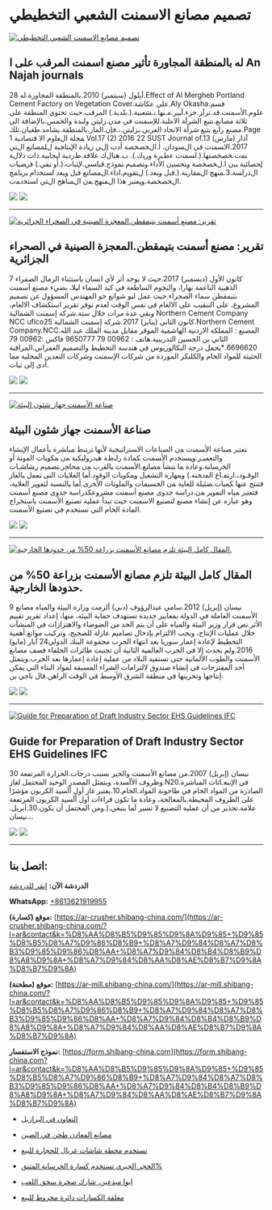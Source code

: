 # تصميم مصانع الاسمنت الشعبي التخطيطي

<a href="https://swt.shibang-china.com/?l=ar&img&k=%D8%AA%D8%B5%D9%85%D9%8A%D9%85+%D9%85%D8%B5%D8%A7%D9%86%D8%B9+%D8%A7%D9%84%D8%A7%D8%B3%D9%85%D9%86%D8%AA+%D8%A7%D9%84%D8%B4%D8%B9%D8%A8%D9%8A+%D8%A7%D9%84%D8%AA%D8%AE%D8%B7%D9%8A%D8%B7%D9%8A" target="_blank">![تصميم مصانع الاسمنت الشعبي التخطيطي](http://static.shibang-china.com/all-800x300/936.jpg)</a>

## ﻟﻪ ﺑﺎﻟﻤﻨﻄﻘﺔ اﻟﻤﺠﺎورة ﺗﺄﺛﻴﺮ ﻣﺼﻨﻊ اﺳﻤﻨﺖ اﻟﻤﺮﻗﺐ ﻋﻠﻰ ا An Najah journals
28 أيلول (سبتمبر) 2010.ﺑﺎﻟﻤﻨﻄﻘﺔ اﻟﻤﺠﺎورة.ﻟﻪ.Effect of Al Mergheb Portland Cement Factory on Vegetation Cover.ﻋﻠﻲ ﻋﻜﺎﺷﺔ.Aly Okasha.ﻗﺴﻢ ﻋﻠﻮم.اﻷﺳﻤﻨﺖ.ﻗﺪ.ﺗﺮآﺰ.ﺟﺰء.آﺒﻴﺮ.ﻣ.ﻨﻬﺎ.ﺑ.ﺸﻌﺒﻴﺔ.(.ﺑﻠﺪﻳﺔ.) اﻟﻤﺮﻗﺐ.ﺣﻴﺚ ﺗﺤﺘﻮي اﻟﻤﻨﻄﻘﺔ ﻋﻠﻰ ﺛﻼﺛﺔ ﻣﺼﺎﻧﻊ.ﺗﺘﺒﻊ اﻟﺸﺮآﺔ اﻻهﻠﻴﺔ.ﻟﻺﺳﻤﻨﺖ ﻓﻲ ﻣﺪن.زﻟﻴﺘﻦ وﻟﺒﺪة واﻟﺨﻤﺲ.ﺑﺎﻹﺿﺎﻓﺔ اﻟﻰ ﻣﺼﻨﻊ راﺑﻊ ﻳﺘﺒﻊ ﺷﺮآﺔ اﻻﺗﺤﺎد اﻟﻌﺮﺑﻲ.ﺑﺰﻟﻴﺘﻦ.،.ﻓﺈن.اﻟﻤﺎر.ﺑﺎﻟﻤﻨﻄﻘﺔ.ﻳﺸﺎهﺪ.ﻃﻐﻴﺎن.ﺗﻠﻚ.Page 1 ﻤﺠﻠﺔ ﺍﻝﻌﻠﻭﻡ ﺍﻻ ﻗﺘﺼﺎﺩﻴﺔ Vol.17 (2) 2016 22 SUST Journal of.13 آذار (مارس) 2017.ﺍﻻﺴﻤﻨﺕ ﻓﻲ ﺍﻝﺴﻭﺩﺍﻥ. ﺃ.ﺍﻝﺨﺼﺨﺼﺔ ﺃﺩﺕ ﺇﻝﻲ ﺯﻴﺎﺩﺓ ﺍﻹﻨﺘﺎﺠﻴﺔ ﻝﻠﻤﺼﺎﻨﻊ ﺍﻝﺘﻲ ﺘﻤﺕ.ﺨﺼﺨﺼﺘﻬﺎ.(.ﺍﺴﻤﻨﺕ ﻋﻁﺒﺭﺓ ﻭﺭﺒﻙ.). ﺏ.ﻫﻨﺎﻝﻙ ﻋﻼﻗﺔ.ﻁﺭﺩﻴﺔ ﺍﻴﺠﺎﺒﻴﺔ.ﺫﺍﺕ ﺩﻻﻝﺔ ﺇﺤﺼﺎﺌﻴﺔ ﺒﻴﻥ ﺍ.ﻝﺨﺼﺨﺼﺔ ﻭﺘﺤﺴﻴﻥ ﺍﻷﺩﺍﺀ.ﻭﺘﺼﻤﻴﻡ ﻨﻤﻭﺫﺝ.ﻗﻴﺎﺴﻲ.ﻹﺜﺒﺎﺕ.(.ﺃﻭ ﻨﻔﻲ.) ﻓﺭﻀﻴﺎﺕ ﺍﻝﺩﺭﺍﺴﺔ.3.ﻤﻨﻬﺞ ﺍﻝﻤﻘﺎﺭﻨﺔ.(.ﻗﺒل ﻭﺒﻌﺩ.) ﻝﺘﻘﻭﻴﻡ.ﺍﺩﺍﺀ.ﺍﻝﻤﺼﺎﻨﻊ ﻗﺒل ﻭﺒﻌﺩ ﺍﺴﺘﺨﺩﺍﻡ ﺒﺭﻨﺎﻤﺞ ﺍﻝﺨﺼﺨﺼﺔ.ﻭﻴﻌﺘﺒﺭ ﻫﺫﺍ ﺍﻝﻤﻨﻬﺞ.ﻤﻥ ﺍﻝﻤﻨﺎﻫﺞ ﺍﻝﺘﻲ ﺍﺴﺘﺨﺩﻤﺕ.


<a href="https://whatsapp.shibangsoft.com/WhatsApp.php" target="_blank" title="WhatsApp">![](http://static.shibang-china.com/icon/whatsapp.png)</a> <a href="https://swt.shibang-china.com/?l=ar&icon&k=%D8%AA%D8%B5%D9%85%D9%8A%D9%85+%D9%85%D8%B5%D8%A7%D9%86%D8%B9+%D8%A7%D9%84%D8%A7%D8%B3%D9%85%D9%86%D8%AA+%D8%A7%D9%84%D8%B4%D8%B9%D8%A8%D9%8A+%D8%A7%D9%84%D8%AA%D8%AE%D8%B7%D9%8A%D8%B7%D9%8A" target="_blank">![](http://static.shibang-china.com/icon/chat-ar.png)</a>

---

<a href="https://swt.shibang-china.com/?l=ar&img&k=%D8%AA%D8%B5%D9%85%D9%8A%D9%85+%D9%85%D8%B5%D8%A7%D9%86%D8%B9+%D8%A7%D9%84%D8%A7%D8%B3%D9%85%D9%86%D8%AA+%D8%A7%D9%84%D8%B4%D8%B9%D8%A8%D9%8A+%D8%A7%D9%84%D8%AA%D8%AE%D8%B7%D9%8A%D8%B7%D9%8A" target="_blank">![تقرير: مصنع أسمنت بتيمقطن.المعجزة الصينية في الصحراء الجزائرية](http://static.shibang-china.com/all-800x300/507.jpg)</a>

## تقرير: مصنع أسمنت بتيمقطن.المعجزة الصينية في الصحراء الجزائرية
7 كانون الأول (ديسمبر) 2017.حيث لا يوجد أثر لأي انسان باستثناء الرمال الصفراء الذهبية الناعمة نهارا، والنجوم الساطعة في كبد السماء ليلا، يضيء مصنع أسمنت بتيمقطن سماء الصحراء.حيث عمل ليو شوانغ خو المهندس المسؤول عن تصميم المشروع، على التنقيب على الالغام في نفس الوقت لعدم توفر تقرير استكشاف الالغام، وبقي عدة مرات خلال ستة.ﺷﺮﻛﺔ إﺳﻤﻨﺖ اﻟﺸﻤﺎﻟﻴﺔ Northern Cement Company NCC ufico25 كانون الثاني (يناير) 2017.ﺷﺮﻛﺔ إﺳﻤﻨﺖ اﻟﺸﻤﺎﻟﻴﺔ.Northern Cement Company.NCC.اﻟﻤﺼﻨﻊ : اﻟﻤﻤﻠﻜﺔ اﻻردﻧﻴﺔ اﻟﻬﺎﺷﻤﻴﺔ اﻟﻤﻮﻗﺮ ﻣﻘﺎﺑﻞ ﻣﺪﻳﻨﺔ اﻟﻤﻠﻚ ﻋﺒﺪ اﻟﻠﻪ اﻟﺜﺎﻧﻲ ﺑﻦ اﻟﺤﺴﻴﻦ اﻟﺘﺪرﻳﺒﻴﺔ.ﻫﺎﺗﻒ : 00962 79 9650777 ﻓﺎﻛﺲ :00962 79 6696620.*ﻳﺤﻤﻞ درﺟﺔ اﻟﺒﻜﺎﻟﻮرﻳﻮس ﻓﻲ ﻫﻨﺪﺳﺔ اﻟﺘﺨﻄﻴﻂ واﻟﺘﺼﻤﻴﻢ اﻟﻌﻤﺮاﻧﻲ.اﻟﻤﺮاﻗﺒﺔ اﻟﺤﺜﻴﺜﺔ ﻟﻠﻤﻮاد اﻟﺨﺎم واﻟﻜﻠﻨﻜﺮ اﻟﻤﻮردة ﻣﻦ ﺷﺮﻛﺎت اﻹﺳﻤﻨﺖ وﺷﺮﻛﺎت اﻟﺘﻌﺪﻳﻦ اﻟﻤﺤﻠﻴﺔ ﻣﻤﺎ أدى إﻟﻰ ﺛﺒﺎت.


<a href="https://whatsapp.shibangsoft.com/WhatsApp.php" target="_blank" title="WhatsApp">![](http://static.shibang-china.com/icon/whatsapp.png)</a> <a href="https://swt.shibang-china.com/?l=ar&icon&k=%D8%AA%D8%B5%D9%85%D9%8A%D9%85+%D9%85%D8%B5%D8%A7%D9%86%D8%B9+%D8%A7%D9%84%D8%A7%D8%B3%D9%85%D9%86%D8%AA+%D8%A7%D9%84%D8%B4%D8%B9%D8%A8%D9%8A+%D8%A7%D9%84%D8%AA%D8%AE%D8%B7%D9%8A%D8%B7%D9%8A" target="_blank">![](http://static.shibang-china.com/icon/chat-ar.png)</a>

---

<a href="https://swt.shibang-china.com/?l=ar&img&k=%D8%AA%D8%B5%D9%85%D9%8A%D9%85+%D9%85%D8%B5%D8%A7%D9%86%D8%B9+%D8%A7%D9%84%D8%A7%D8%B3%D9%85%D9%86%D8%AA+%D8%A7%D9%84%D8%B4%D8%B9%D8%A8%D9%8A+%D8%A7%D9%84%D8%AA%D8%AE%D8%B7%D9%8A%D8%B7%D9%8A" target="_blank">![صناعة الأسمنت جهاز شئون البيئة](http://static.shibang-china.com/all-800x300/1449.jpg)</a>

## صناعة الأسمنت جهاز شئون البيئة
ﺘﻌﺘﺒﺭ ﺼﻨﺎﻋﺔ ﺍﻷﺴﻤﻨﺕ ﻤﻥ ﺍﻟﺼﻨﺎﻋﺎﺕ ﺍﻻﺴﺘﺭﺍﺘﻴﺠﻴﺔ ﻷﻨﻬﺎ ﺘﺭﺘﺒﻁ ﻤﺒﺎﺸﺭﺓ ﺒﺄﻋﻤﺎل ﺍﻹﻨﺸﺎﺀ ﻭﺍﻟﺘﻌﻤﻴـﺭ.ﻭﻴﺴﺘﺨﺩﻡ ﺍﻷﺴﻤﻨﺕ ﻜﻤﺎﺩﺓ ﺭﺍﺒﻁﺔ ﻫﻴﺩﺭﻭﻟﻴﻜﻴﺔ ﻤﻥ ﻤﻜﻭﻨﺎﺕ ﺍﻟﻤﻭﻨﺔ ﺃﻭ ﺍﻟﺨﺭﺴﺎﻨﺔ.ﻭﻋﺎﺩﺓ ﻤﺎ ﺘﻨﺸﺄ ﻤﺼﺎﻨﻊ.ﺍﻷﺴﻤﻨﺕ ﺒﺎﻟﻘﺭﺏ ﻤﻥ ﻤﺤﺎﺠﺭ.ﺘﺼﻤﻴﻡ ﺭﺸﺎﺸـﺎﺕ ﺍﻟﻭﻗـﻭﺩ،.ﺍﺭﺘﻔ.ﺎﻉ ﺍﻟﻤﺩﺨﻨﺔ.) ﻭﻤﻬﺎﺭﺓ ﺍﻟﺘﺸﻐﻴل ﻭﻤﻜﻭﻨﺎﺕ ﺍﻟﻭﻗﻭﺩ.ﺃﻤﺎ ﺍﻟﻐﻼﻴﺎﺕ ﺍﻟﺘﻰ ﺘﻌﻤل ﺒﺎﻟﻐﺎﺯ ﻓﺘﻨﺘﺞ ﻋﻨﻬﺎ ﻜﻤﻴﺎﺕ.ﻀﺌﻴﻠﺔ ﻟﻠﻐﺎﻴﺔ ﻤﻥ ﺍﻟﺠﺴﻴﻤﺎﺕ ﻭﺍﻟﻤﻠﻭﺜﺎﺕ ﺍﻷﺨﺭﻯ.ﺃﻤﺎ ﺒﺎﻟﻨﺴﺒﺔ ﻟﺘﻔﻭﻴﺭ ﺍﻟﻐﻼﻴﺔ، ﻓﺘﻌﺘﺒﺭ ﻤﻴﺎﻩ ﺍﻟﺘﻔﻭﻴﺭ ﻤﻥ.دراسة جدوى مصنع أسمنت مشروعكدراسة جدوى مصنع أسمنت وهو عباره عن إنشاء مصنع لتصنيع الاسمنت حيث تبدأ عملية تصنيع الأسمنت باستخراج المادة الخام التي تستخدم في تصنيع الأسمنت.


<a href="https://whatsapp.shibangsoft.com/WhatsApp.php" target="_blank" title="WhatsApp">![](http://static.shibang-china.com/icon/whatsapp.png)</a> <a href="https://swt.shibang-china.com/?l=ar&icon&k=%D8%AA%D8%B5%D9%85%D9%8A%D9%85+%D9%85%D8%B5%D8%A7%D9%86%D8%B9+%D8%A7%D9%84%D8%A7%D8%B3%D9%85%D9%86%D8%AA+%D8%A7%D9%84%D8%B4%D8%B9%D8%A8%D9%8A+%D8%A7%D9%84%D8%AA%D8%AE%D8%B7%D9%8A%D8%B7%D9%8A" target="_blank">![](http://static.shibang-china.com/icon/chat-ar.png)</a>

---

<a href="https://swt.shibang-china.com/?l=ar&img&k=%D8%AA%D8%B5%D9%85%D9%8A%D9%85+%D9%85%D8%B5%D8%A7%D9%86%D8%B9+%D8%A7%D9%84%D8%A7%D8%B3%D9%85%D9%86%D8%AA+%D8%A7%D9%84%D8%B4%D8%B9%D8%A8%D9%8A+%D8%A7%D9%84%D8%AA%D8%AE%D8%B7%D9%8A%D8%B7%D9%8A" target="_blank">![المقال كامل البيئة تلزم مصانع الأسمنت بزراعة 50% من حدودها الخارجية.](http://static.shibang-china.com/all-800x300/454.jpg)</a>

## المقال كامل البيئة تلزم مصانع الأسمنت بزراعة 50% من حدودها الخارجية.
9 نيسان (إبريل) 2012.سامي عبدالرؤوف (دبي) ألزمت وزارة البيئة والمياه مصانع الأسمنت العاملة في الدولة بمعايير جديدة تستهدف حماية البيئة، منها، إعداد تقرير تقييم الأثر.نص قرار وزير البيئة والمياه على أن يتم الحد من الضوضاء والاهتزازات في المنشآت خلال عمليات الإنتاج، ويجب الالتزام بإدخال تصاميم عازلة للضجيج، وتركيب موانع.أهمية التخطيط لإعادة إعمار سوريا بعد انتهاء الحرب مجموعة البنك الدولي24 أيار (مايو) 2016.ولم يحدث إلا في الحرب العالمية الثانية أن تجنبت طائرات الحلفاء قصف مصانع الأسمنت والطوب الألمانية حتى تستفيد البلاد من عملية إعادة إعمارها بعد الحرب.ويتمثل أحد المقترحات في إنشاء صندوق لالتزامات الشراء المسبقة لمواد البناء التي يمكن إنتاجها وتخزينها في منطقة الشرق الأوسط في الوقت الراهن.قال ناجي بن.


<a href="https://whatsapp.shibangsoft.com/WhatsApp.php" target="_blank" title="WhatsApp">![](http://static.shibang-china.com/icon/whatsapp.png)</a> <a href="https://swt.shibang-china.com/?l=ar&icon&k=%D8%AA%D8%B5%D9%85%D9%8A%D9%85+%D9%85%D8%B5%D8%A7%D9%86%D8%B9+%D8%A7%D9%84%D8%A7%D8%B3%D9%85%D9%86%D8%AA+%D8%A7%D9%84%D8%B4%D8%B9%D8%A8%D9%8A+%D8%A7%D9%84%D8%AA%D8%AE%D8%B7%D9%8A%D8%B7%D9%8A" target="_blank">![](http://static.shibang-china.com/icon/chat-ar.png)</a>

---

<a href="https://swt.shibang-china.com/?l=ar&img&k=%D8%AA%D8%B5%D9%85%D9%8A%D9%85+%D9%85%D8%B5%D8%A7%D9%86%D8%B9+%D8%A7%D9%84%D8%A7%D8%B3%D9%85%D9%86%D8%AA+%D8%A7%D9%84%D8%B4%D8%B9%D8%A8%D9%8A+%D8%A7%D9%84%D8%AA%D8%AE%D8%B7%D9%8A%D8%B7%D9%8A" target="_blank">![Guide for Preparation of Draft Industry Sector EHS Guidelines IFC](http://static.shibang-china.com/all-800x300/1244.jpg)</a>

## Guide for Preparation of Draft Industry Sector EHS Guidelines IFC
30 نيسان (إبريل) 2007.ﻣﻦ ﻣﺼﺎﻧﻊ اﻷﺳﻤﻨﺖ واﻟﺠﻴﺮ ﺑﺴﺒﺐ درﺟﺎت.اﻟﺤﺮارة اﻟﻤﺮﺗﻔﻌﺔ وﻇﺮوف اﻷآﺴﺪة، وﻳﺘﻤﺜﻞ اﻟﻤﺼﺪر اﻟﻮﺣﻴﺪ اﻟﻤﺤﺘﻤﻞ ﻟﻐﺎز.N20.ﻓﻲ اﻹﻧﺒﻌ.ﺎﺛﺎت اﻟﻤﺒﺎﺷﺮة اﻟﺼﺎدرة ﻣﻦ اﻟﻤﻮاد اﻟﺨﺎم ﻓﻲ ﻃﺎﺣﻮﻧﺔ اﻟﻤﻮاد.اﻟﺨﺎم.10.ﻳﻌﺘﺒﺮ ﻏﺎز أول أآﺴﻴﺪ اﻟﻜﺮﺑﻮن ﻣﺆﺷﺮًا ﻋﻠﻰ اﻟﻈﺮوف اﻟﻤﺤﻴﻄﺔ.ﺑﺎﻟﻤﻌﺎﻟﺠﺔ، وﻋﺎدة ﻣﺎ ﺗﻜﻮن ﻗﺮاءات أول أآﺴﻴﺪ اﻟﻜﺮﺑﻮن اﻟﻤﺮﺗﻔﻌﺔ ﻋﻼﻣﺔ.ﺗﺤﺬﻳﺮ ﻣﻦ أن ﻋﻤﻠﻴﺔ اﻟﺘﺼﻨﻴﻊ ﻻ ﺗﺴﻴﺮ آﻤﺎ ﻳﻨﺒﻐﻲ.(.وﻣﻦ اﻟﻤﺤﺘﻤﻞ أن ﻳﻜﻮن.30.أﺑﺮﻳﻞ. .ﻧﻴﺴﺎن،.

<a href="https://whatsapp.shibangsoft.com/WhatsApp.php" target="_blank" title="WhatsApp">![](http://static.shibang-china.com/icon/whatsapp.png)</a> <a href="https://swt.shibang-china.com/?l=ar&icon&k=%D8%AA%D8%B5%D9%85%D9%8A%D9%85+%D9%85%D8%B5%D8%A7%D9%86%D8%B9+%D8%A7%D9%84%D8%A7%D8%B3%D9%85%D9%86%D8%AA+%D8%A7%D9%84%D8%B4%D8%B9%D8%A8%D9%8A+%D8%A7%D9%84%D8%AA%D8%AE%D8%B7%D9%8A%D8%B7%D9%8A" target="_blank">![](http://static.shibang-china.com/icon/chat-ar.png)</a>

---
## اتصل بنا:

**الدردشة الآن:** [انقر للدردشة](https://swt.shibang-china.com?l=ar&contact&k=%D8%AA%D8%B5%D9%85%D9%8A%D9%85+%D9%85%D8%B5%D8%A7%D9%86%D8%B9+%D8%A7%D9%84%D8%A7%D8%B3%D9%85%D9%86%D8%AA+%D8%A7%D9%84%D8%B4%D8%B9%D8%A8%D9%8A+%D8%A7%D9%84%D8%AA%D8%AE%D8%B7%D9%8A%D8%B7%D9%8A)

**WhatsApp:**  [+8613621919955](https://whatsapp.shibangsoft.com/WhatsApp.php)

**موقع (كسارة):** [https://ar-crusher.shibang-china.com/](https://ar-crusher.shibang-china.com/?l=ar&contact&k=%D8%AA%D8%B5%D9%85%D9%8A%D9%85+%D9%85%D8%B5%D8%A7%D9%86%D8%B9+%D8%A7%D9%84%D8%A7%D8%B3%D9%85%D9%86%D8%AA+%D8%A7%D9%84%D8%B4%D8%B9%D8%A8%D9%8A+%D8%A7%D9%84%D8%AA%D8%AE%D8%B7%D9%8A%D8%B7%D9%8A)

**موقع (مطحنة):** [https://ar-mill.shibang-china.com/](https://ar-mill.shibang-china.com/?l=ar&contact&k=%D8%AA%D8%B5%D9%85%D9%8A%D9%85+%D9%85%D8%B5%D8%A7%D9%86%D8%B9+%D8%A7%D9%84%D8%A7%D8%B3%D9%85%D9%86%D8%AA+%D8%A7%D9%84%D8%B4%D8%B9%D8%A8%D9%8A+%D8%A7%D9%84%D8%AA%D8%AE%D8%B7%D9%8A%D8%B7%D9%8A)

**نموذج الاستفسار:** [https://form.shibang-china.com](https://form.shibang-china.com?l=ar&contact&k=%D8%AA%D8%B5%D9%85%D9%8A%D9%85+%D9%85%D8%B5%D8%A7%D9%86%D8%B9+%D8%A7%D9%84%D8%A7%D8%B3%D9%85%D9%86%D8%AA+%D8%A7%D9%84%D8%B4%D8%B9%D8%A8%D9%8A+%D8%A7%D9%84%D8%AA%D8%AE%D8%B7%D9%8A%D8%B7%D9%8A)

* [التعاون في البرازيل](../30/%D8%A7%D9%84%D8%AA%D8%B9%D8%A7%D9%88%D9%86%20%D9%81%D9%8A%20%D8%A7%D9%84%D8%A8%D8%B1%D8%A7%D8%B2%D9%8A%D9%84.md)

* [مصانع المعادن طحن في الصين](../28/%D9%85%D8%B5%D8%A7%D9%86%D8%B9%20%D8%A7%D9%84%D9%85%D8%B9%D8%A7%D8%AF%D9%86%20%D8%B7%D8%AD%D9%86%20%D9%81%D9%8A%20%D8%A7%D9%84%D8%B5%D9%8A%D9%86.md)

* [تستخدم محطة شاشات غربال للحجارة للبيع](../28/%D8%AA%D8%B3%D8%AA%D8%AE%D8%AF%D9%85%20%D9%85%D8%AD%D8%B7%D8%A9%20%D8%B4%D8%A7%D8%B4%D8%A7%D8%AA%20%D8%BA%D8%B1%D8%A8%D8%A7%D9%84%20%D9%84%D9%84%D8%AD%D8%AC%D8%A7%D8%B1%D8%A9%20%D9%84%D9%84%D8%A8%D9%8A%D8%B9.md)

* [الحجر الجيري تستخدم كسارة الخرسانة المتنق%](../27/%D8%A7%D9%84%D8%AD%D8%AC%D8%B1%20%D8%A7%D9%84%D8%AC%D9%8A%D8%B1%D9%8A%20%D8%AA%D8%B3%D8%AA%D8%AE%D8%AF%D9%85%20%D9%83%D8%B3%D8%A7%D8%B1%D8%A9%20%D8%A7%D9%84%D8%AE%D8%B1%D8%B3%D8%A7%D9%86%D8%A9%20%D8%A7%D9%84%D9%85%D8%AA%D9%86%D9%82%25.md)

* [ايوا مبدعين. شارك صخرة سحق اللعب](../26/%D8%A7%D9%8A%D9%88%D8%A7%20%D9%85%D8%A8%D8%AF%D8%B9%D9%8A%D9%86.%20%D8%B4%D8%A7%D8%B1%D9%83%20%D8%B5%D8%AE%D8%B1%D8%A9%20%D8%B3%D8%AD%D9%82%20%D8%A7%D9%84%D9%84%D8%B9%D8%A8.md)

* [مغلقة الكسارات دائرة مخروط للبيع](../29/%D9%85%D8%BA%D9%84%D9%82%D8%A9%20%D8%A7%D9%84%D9%83%D8%B3%D8%A7%D8%B1%D8%A7%D8%AA%20%D8%AF%D8%A7%D8%A6%D8%B1%D8%A9%20%D9%85%D8%AE%D8%B1%D9%88%D8%B7%20%D9%84%D9%84%D8%A8%D9%8A%D8%B9.md)